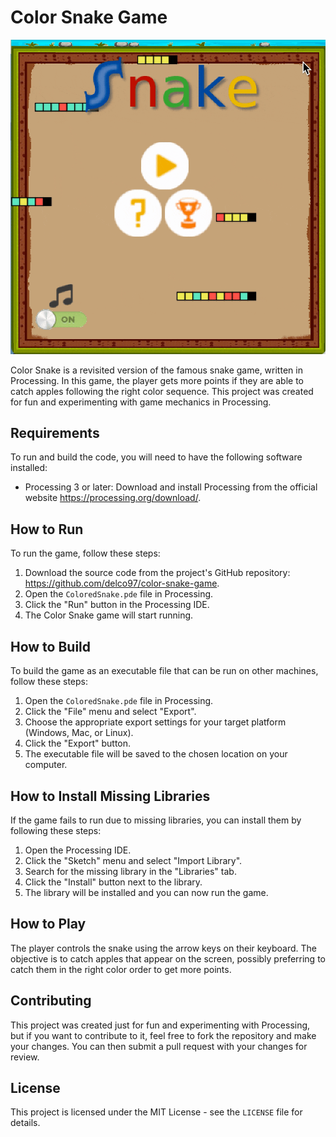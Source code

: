# Color Snake Game

![Demo](./docs/img/demo.gif)

Color Snake is a revisited version of the famous snake game, written in Processing. In this game, the player gets more points if they are able to catch apples following the right color sequence. This project was created for fun and experimenting with game mechanics in Processing.

## Requirements

To run and build the code, you will need to have the following software installed:

- Processing 3 or later: Download and install Processing from the official website https://processing.org/download/.

## How to Run

To run the game, follow these steps:

1. Download the source code from the project's GitHub repository: https://github.com/delco97/color-snake-game.
2. Open the `ColoredSnake.pde` file in Processing.
3. Click the "Run" button in the Processing IDE.
4. The Color Snake game will start running.

## How to Build

To build the game as an executable file that can be run on other machines, follow these steps:

1. Open the `ColoredSnake.pde` file in Processing.
2. Click the "File" menu and select "Export".
3. Choose the appropriate export settings for your target platform (Windows, Mac, or Linux).
4. Click the "Export" button.
5. The executable file will be saved to the chosen location on your computer.

## How to Install Missing Libraries

If the game fails to run due to missing libraries, you can install them by following these steps:

1. Open the Processing IDE.
2. Click the "Sketch" menu and select "Import Library".
3. Search for the missing library in the "Libraries" tab.
4. Click the "Install" button next to the library.
5. The library will be installed and you can now run the game.

## How to Play

The player controls the snake using the arrow keys on their keyboard. The objective is to catch apples that appear on the screen, possibly preferring to catch them in the right color order to get more points.

## Contributing

This project was created just for fun and experimenting with Processing, but if you want to contribute to it, feel free to fork the repository and make your changes. You can then submit a pull request with your changes for review.

## License

This project is licensed under the MIT License - see the `LICENSE` file for details.